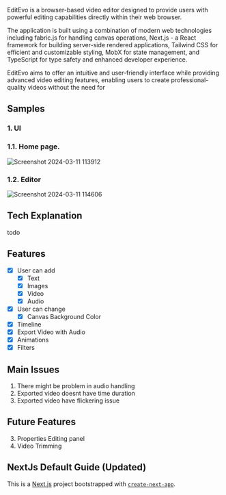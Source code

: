 EditEvo is a browser-based video editor designed to provide users with powerful editing capabilities directly within their web browser.

The application is built using a combination of modern web technologies including fabric.js for handling canvas operations, Next.js - a React framework for building server-side rendered applications, Tailwind CSS for efficient and customizable styling, MobX for state management, and TypeScript for type safety and enhanced developer experience.

EditEvo aims to offer an intuitive and user-friendly interface while providing advanced video editing features, enabling users to create professional-quality videos without the need for

## Samples

### 1. UI
### 1.1. Home page.
![Screenshot 2024-03-11 113912](https://github.com/DonaldMzima/EditEvo/assets/90970069/d79d8193-b15b-4687-8dcf-09dcf46aab0f)

### 1.2. Editor
![Screenshot 2024-03-11 114606](https://github.com/DonaldMzima/EditEvo/assets/90970069/600c34b2-1fd4-4fdc-9d9a-88d0313de1b1)



## Tech Explanation

todo

## Features

- [x] User can add
  - [x] Text
  - [x] Images
  - [x] Video
  - [x] Audio
- [x] User can change
  - [x] Canvas Background Color
- [x] Timeline
- [x] Export Video with Audio
- [x] Animations
- [x] Filters

## Main Issues

1. There might be problem in audio handling
2. Exported video doesnt have time duration
3. Exported video have flickering issue

## Future Features

3. Properties Editing panel
4. Video Trimming

## NextJs Default Guide (Updated)

This is a [Next.js](https://nextjs.org/) project bootstrapped with [`create-next-app`](https://github.com/vercel/next.js/tree/canary/packages/create-next-app).


